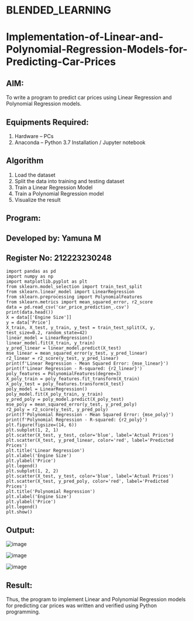 # BLENDED_LEARNING
# Implementation-of-Linear-and-Polynomial-Regression-Models-for-Predicting-Car-Prices

## AIM:
To write a program to predict car prices using Linear Regression and Polynomial Regression models.

## Equipments Required:
1. Hardware – PCs
2. Anaconda – Python 3.7 Installation / Jupyter notebook

## Algorithm
1. Load the dataset
2. Split the data into training and testing dataset
3. Train a Linear Regression Model
4. Train a Polynomial Regression model
5. Visualize the result

## Program:
## Developed by: Yamuna M
## Register No: 212223230248
```
import pandas as pd
import numpy as np
import matplotlib.pyplot as plt
from sklearn.model_selection import train_test_split
from sklearn.linear_model import LinearRegression
from sklearn.preprocessing import PolynomialFeatures
from sklearn.metrics import mean_squared_error, r2_score
data = pd.read_csv('car_price_prediction_.csv')
print(data.head())
X = data[['Engine Size']] 
y = data['Price']
X_train, X_test, y_train, y_test = train_test_split(X, y, test_size=0.2, random_state=42)
linear_model = LinearRegression()
linear_model.fit(X_train, y_train)
y_pred_linear = linear_model.predict(X_test)
mse_linear = mean_squared_error(y_test, y_pred_linear)
r2_linear = r2_score(y_test, y_pred_linear)
print(f'Linear Regression - Mean Squared Error: {mse_linear}')
print(f'Linear Regression - R-squared: {r2_linear}')
poly_features = PolynomialFeatures(degree=3) 
X_poly_train = poly_features.fit_transform(X_train)
X_poly_test = poly_features.transform(X_test)
poly_model = LinearRegression()
poly_model.fit(X_poly_train, y_train)
y_pred_poly = poly_model.predict(X_poly_test)
mse_poly = mean_squared_error(y_test, y_pred_poly)
r2_poly = r2_score(y_test, y_pred_poly)
print(f'Polynomial Regression - Mean Squared Error: {mse_poly}')
print(f'Polynomial Regression - R-squared: {r2_poly}')
plt.figure(figsize=(14, 6))
plt.subplot(1, 2, 1)
plt.scatter(X_test, y_test, color='blue', label='Actual Prices')
plt.scatter(X_test, y_pred_linear, color='red', label='Predicted Prices')
plt.title('Linear Regression')
plt.xlabel('Engine Size')
plt.ylabel('Price')
plt.legend()
plt.subplot(1, 2, 2)
plt.scatter(X_test, y_test, color='blue', label='Actual Prices')
plt.scatter(X_test, y_pred_poly, color='red', label='Predicted Prices')
plt.title('Polynomial Regression')
plt.xlabel('Engine Size')
plt.ylabel('Price')
plt.legend()
plt.show()
```

## Output:
![image](https://github.com/user-attachments/assets/f5cf5a0c-aea7-4ad3-91cc-b5c182425d85)

![image](https://github.com/user-attachments/assets/d9c60ceb-a330-4fe4-a33f-52365bbd713b)

![image](https://github.com/user-attachments/assets/c2828209-e21b-460a-9c45-f2a1d2cf5c52)


## Result:
Thus, the program to implement Linear and Polynomial Regression models for predicting car prices was written and verified using Python programming.
